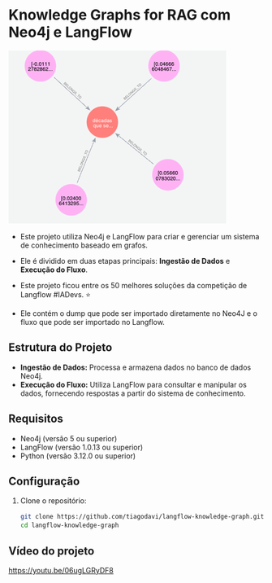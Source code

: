 # Knowledge Graphs for RAG com Neo4j e LangFlow

![screenshot](image.webp)

- Este projeto utiliza Neo4j e LangFlow para criar e gerenciar um sistema de conhecimento baseado em grafos. 

- Ele é dividido em duas etapas principais: **Ingestão de Dados** e **Execução do Fluxo**.

- Este projeto ficou entre os 50 melhores soluções da competição de Langflow #IADevs. :star:

- Ele contém o dump que pode ser importado diretamente no Neo4J e o fluxo que pode ser importado no Langflow.

## Estrutura do Projeto

- **Ingestão de Dados:** Processa e armazena dados no banco de dados Neo4j.
- **Execução do Fluxo:** Utiliza LangFlow para consultar e manipular os dados, fornecendo respostas a partir do sistema de conhecimento.

## Requisitos

- Neo4j (versão 5 ou superior)
- LangFlow (versão 1.0.13 ou superior)
- Python (versão 3.12.0 ou superior)

## Configuração

1. Clone o repositório:

   ```bash
   git clone https://github.com/tiagodavi/langflow-knowledge-graph.git
   cd langflow-knowledge-graph

## Vídeo do projeto

https://youtu.be/06ugLGRyDF8



